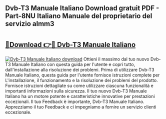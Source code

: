 ## Dvb-T3 Manuale Italiano Download gratuit PDF - Part-8NU Italiano Manuale del proprietario del servizio almm3

# <h2><a href="http://dfdvxa3.blite.top/?on=Dvb-T3+Manuale+Italiano">🔗Download 👉🔴 Dvb-T3 Manuale Italiano</a></h2>

[![Dvb-T3 Manuale Italiano download](https://i.imgur.com/lujVjoI.png)](http://dfdvxa3.blite.top/?on=Dvb-T3+Manuale+Italiano)
Ottieni il massimo dal tuo nuovo Dvb-T3 Manuale Italiano con questa guida per l'utente e copri tutto, dall'installazione alla risoluzione dei problemi. Prima di utilizzare Dvb-T3 Manuale Italiano, questa guida per l'utente fornisce istruzioni complete per L'installazione, il funzionamento e la risoluzione dei problemi del prodotto. Fornisce istruzioni dettagliate su come utilizzare ciascuna funzionalità e importanti informazioni sulla sicurezza. Il tuo nuovo Dvb-T3 Manuale Italiano ha un motore potente e caratteristiche innovative per prestazioni eccezionali. Il tuo Feedback è importante, Dvb-T3 Manuale Italiano. Apprezziamo il tuo Feedback e ci impegniamo a fornire un servizio clienti eccezionale.
